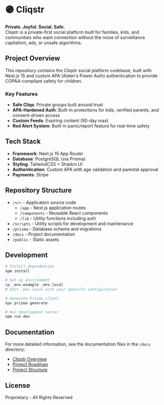 # 🟣 Cliqstr

**Private. Joyful. Social. Safe.**  
Cliqstr is a private-first social platform built for families, kids, and communities who want connection without the noise of surveillance capitalism, ads, or unsafe algorithms.

## Project Overview

This repository contains the Cliqstr social platform codebase, built with Next.js 15 and custom APA (Aiden's Power Auth) authentication to provide COPAA-compliant safety for children.

### Key Features

- **Safe Cliqs**: Private groups built around trust
- **APA-Hardened Auth**: Built-in protections for kids, verified parents, and consent-driven access
- **Custom Feeds**: Expiring content (90-day max)
- **Red Alert System**: Built-in panic/report feature for real-time safety

## Tech Stack

- **Framework**: Next.js 15 App Router
- **Database**: PostgreSQL (via Prisma)
- **Styling**: TailwindCSS + Shadcn UI
- **Authentication**: Custom APA with age validation and parental approval
- **Payments**: Stripe

## Repository Structure

- `/src` - Application source code
  - `/app` - Next.js application routes
  - `/components` - Reusable React components
  - `/lib` - Utility functions including auth
- `/scripts` - Utility scripts for development and maintenance
- `/prisma` - Database schema and migrations
- `/docs` - Project documentation
- `/public` - Static assets

## Development

```bash
# Install dependencies
npm install

# Set up environment
cp .env.example .env.local
# Edit .env.local with your specific configuration

# Generate Prisma client
npx prisma generate

# Run development server
npm run dev
```

## Documentation

For more detailed information, see the documentation files in the `/docs` directory:

- [Cliqstr Overview](./docs/Cliqstr-Overview.md)
- [Project Roadmap](./docs/TOBEADDED.md)
- [Project Structure](./docs/STRUCTURE.md)

## License

Proprietary - All Rights Reserved
